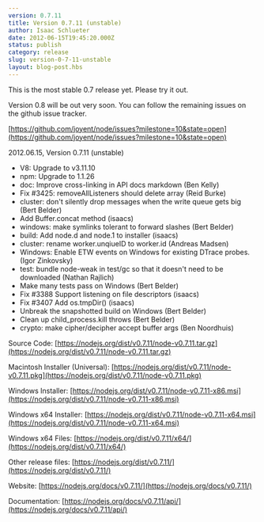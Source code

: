 ```yaml
---
version: 0.7.11
title: Version 0.7.11 (unstable)
author: Isaac Schlueter
date: 2012-06-15T19:45:20.000Z
status: publish
category: release
slug: version-0-7-11-unstable
layout: blog-post.hbs
---
```


This is the most stable 0.7 release yet. Please try it out.

Version 0.8 will be out very soon. You can follow the remaining issues on the github issue tracker.

[https://github.com/joyent/node/issues?milestone=10&state=open](https://github.com/joyent/node/issues?milestone=10&state=open)

2012.06.15, Version 0.7.11 (unstable)

- V8: Upgrade to v3.11.10
- npm: Upgrade to 1.1.26
- doc: Improve cross-linking in API docs markdown (Ben Kelly)
- Fix #3425: removeAllListeners should delete array (Reid Burke)
- cluster: don't silently drop messages when the write queue gets big (Bert Belder)
- Add Buffer.concat method (isaacs)
- windows: make symlinks tolerant to forward slashes (Bert Belder)
- build: Add node.d and node.1 to installer (isaacs)
- cluster: rename worker.unqiueID to worker.id (Andreas Madsen)
- Windows: Enable ETW events on Windows for existing DTrace probes. (Igor Zinkovsky)
- test: bundle node-weak in test/gc so that it doesn't need to be downloaded (Nathan Rajlich)
- Make many tests pass on Windows (Bert Belder)
- Fix #3388 Support listening on file descriptors (isaacs)
- Fix #3407 Add os.tmpDir() (isaacs)
- Unbreak the snapshotted build on Windows (Bert Belder)
- Clean up child_process.kill throws (Bert Belder)
- crypto: make cipher/decipher accept buffer args (Ben Noordhuis)

Source Code: [https://nodejs.org/dist/v0.7.11/node-v0.7.11.tar.gz](https://nodejs.org/dist/v0.7.11/node-v0.7.11.tar.gz)

Macintosh Installer (Universal): [https://nodejs.org/dist/v0.7.11/node-v0.7.11.pkg](https://nodejs.org/dist/v0.7.11/node-v0.7.11.pkg)

Windows Installer: [https://nodejs.org/dist/v0.7.11/node-v0.7.11-x86.msi](https://nodejs.org/dist/v0.7.11/node-v0.7.11-x86.msi)

Windows x64 Installer: [https://nodejs.org/dist/v0.7.11/node-v0.7.11-x64.msi](https://nodejs.org/dist/v0.7.11/node-v0.7.11-x64.msi)

Windows x64 Files: [https://nodejs.org/dist/v0.7.11/x64/](https://nodejs.org/dist/v0.7.11/x64/)

Other release files: [https://nodejs.org/dist/v0.7.11/](https://nodejs.org/dist/v0.7.11/)

Website: [https://nodejs.org/docs/v0.7.11/](https://nodejs.org/docs/v0.7.11/)

Documentation: [https://nodejs.org/docs/v0.7.11/api/](https://nodejs.org/docs/v0.7.11/api/)
